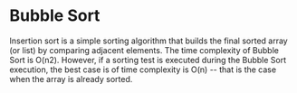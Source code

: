 # Bubble Sort

Insertion sort is a simple sorting algorithm that builds the final sorted array (or list) by comparing adjacent elements.
The time complexity of Bubble Sort is O(n2). However, if a sorting test is executed during the Bubble Sort execution, the best case is of time complexity is O(n) -- that is the case when the array is already sorted. 

